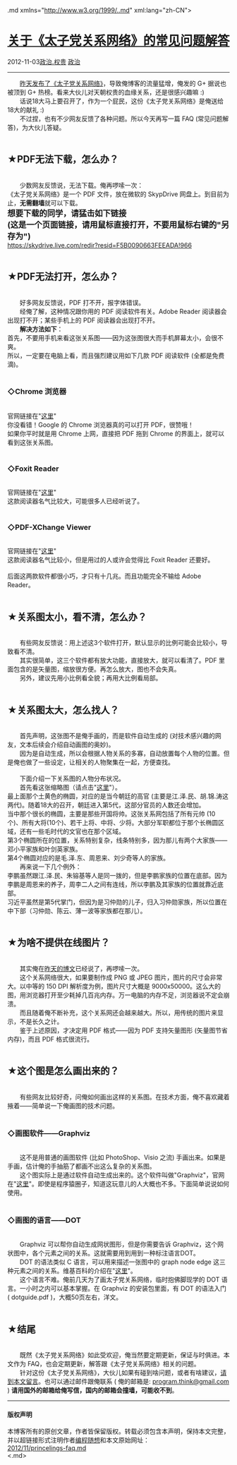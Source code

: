 <!DOCTYPE.md>
.md xmlns="http://www.w3.org/1999/..md" xml:lang="zh-CN">
<head>
<meta http-equiv="Content-Type" content="text.md; charset=utf-8" />
<meta name="generator" content="Python script by program.think@gmail.com" />
<meta name="provider" content="program-think.blogspot.com" />
<link type="text/css" rel="stylesheet" href="../../css/program-think.css" />
<title>关于《太子党关系网络》的常见问题解答 - 编程随想的博客</title>
</head>
<body>
<div id="main" style="width:100%;">
<h1><a href="../../index.md" title="回到首页">关于《太子党关系网络》的常见问题解答</a></h1>
<div class="post-info"><span class="date-header">2012-11-03</span><a href="../../tags/E694BFE6B2BB.E69D83E8B4B5.md" class="tag">政治.权贵</a> <a href="../../tags/E694BFE6B2BB.md" class="tag">政治</a> </div>
<hr>
<div class="post">
&#12288;&#12288;<a href="../../2012/11/princelings.md">昨天发布了《太子党关系网络》</a>，导致俺博客的流量猛增，俺发的 G+ 据说也被顶到 G+ 热榜。看来大伙儿对天朝权贵的血缘关系，还是很感兴趣嘛 :)<br />&#12288;&#12288;话说18大马上要召开了，作为一个屁民，这份《太子党关系网络》是俺送给18大的献礼 :)<br />&#12288;&#12288;不过捏，也有不少网友反馈了各种问题。所以今天再写一篇 FAQ (常见问题解答)，为大伙儿答疑。<a name='more'></a><!--program-think--><br /><br /><h2>★PDF无法下载，怎么办？</h2><br />&#12288;&#12288;少数网友反馈说，无法下载。俺再啰嗦一次：<br />《太子党关系网络》是一个 PDF 文件，放在微软的 SkypDrive 网盘上。到目前为止，<b>无需翻墙</b>就可以下载。<br /><font size="4"><b>想要下载的同学，请猛击如下链接 <br />(这是一个页面链接，请用鼠标直接打开，不要用鼠标右键的"另存为")</b></font><br /><a href="https://skydrive.live.com/redir?resid=F5B0090663FEEADA%21966" target="_blank" rel="nofollow">https://skydrive.live.com/redir?resid=F5B0090663FEEADA!966</a><br /><br /><h2>★PDF无法打开，怎么办？</h2><br />&#12288;&#12288;好多网友反馈说，PDF 打不开，报字体错误。<br />&#12288;&#12288;经俺了解，这种情况跟你用的 PDF 阅读软件有关。Adobe Reader 阅读器会出现打不开；某些手机上的 PDF 阅读器会出现打不开。<br />&#12288;&#12288;<b>解决方法如下</b>：<br />首先，不要用手机来看这张关系图——因为这张图很大而手机屏幕太小，会很不爽。<br />所以，一定要在电脑上看，而且强烈建议用如下几款 PDF 阅读软件 (全都是免费滴)。<br /><br /><h3>◇Chrome 浏览器</h3><br />官网链接在"<a href="https://www.google.com/chrome/" target="_blank" rel="nofollow">这里</a>"<br />你没看错！Google 的 Chrome 浏览器真的可以打开 PDF，很赞哦！<br />如果你平时就是用 Chrome 上网，直接把 PDF 拖到 Chrome 的界面上，就可以看到这张关系图。<br /><br /><h3>◇Foxit Reader</h3><br />官网链接在"<a href="http://www.foxitsoftware.com/Secure_PDF_Reader/" target="_blank" rel="nofollow">这里</a>"<br />这款阅读器名气比较大，可能很多人已经听说了。<br /><br /><h3>◇PDF-XChange Viewer</h3><br />官网链接在"<a href="http://www.tracker-software.com/product/pdf-xchange-viewer" target="_blank" rel="nofollow">这里</a>"<br />这款阅读器名气比较小，但是用过的人或许会觉得比 Foxit Reader 还要好。<br /><br />后面这两款软件都很小巧，才只有十几兆。而且功能完全不输给 Adobe Reader。<br /><br /><h2>★关系图太小，看不清，怎么办？</h2><br />&#12288;&#12288;有些网友反馈说：用上述这3个软件打开，默认显示的比例可能会比较小，导致看不清。<br />&#12288;&#12288;其实很简单，这三个软件都有放大功能，直接放大，就可以看清了。PDF 里面包含的是矢量图，缩放很方便。再怎么放大，图也不会失真。<br />&#12288;&#12288;另外，建议先用小比例看全貌；再用大比例看局部。<br /><br /><h2>★关系图太大，怎么找人？</h2><br />&#12288;&#12288;首先声明，这张图不是俺手画的，而是软件自动生成的 (对技术感兴趣的网友，文本后续会介绍自动画图的奥妙)。<br />&#12288;&#12288;因为是自动生成，所以会根据人物关系的多寡，自动放置每个人物的位置。但是俺也做了一些设定，让相关的人物聚集在一起，方便查找。<br /><br />&#12288;&#12288;下面介绍一下关系图的人物分布状况。<br />&#12288;&#12288;首先看这张缩略图（请点击"<a href="http://lh4.googleusercontent.com/95tmcRSwOoQFEEu-s0dWxj8grQvR7crPSS8paJ4ZI_dxjlAd9X0xHLofq9rNczU__CoT0pZaQzOEpSddCpBQ6aUAVNHVCw5mLptCMFOz2i-4zBkdaTupnjeHkt0" target="_blank" rel="nofollow">这里</a>"）。<br />最上面那个土黄色的椭圆，对应的是当今朝廷的高官 (主要是江.泽.民、胡.锦.涛这两代)。随着18大的召开，朝廷进入第5代，这部分官员的人数还会增加。<br />当中那个很长的椭圆，主要是那些开国将帅。这张关系网包括了所有元帅 (10个)、所有大将(10个)、若干上将、中将、少将。大部分军职都位于那个长椭圆区域，还有一些毛时代的文官也在那个区域。<br />第3个椭圆所在的位置，关系特别复杂，线条特别多，因为那儿有两个大家族——邓小平家族和叶剑英家族。<br />第4个椭圆对应的是毛.泽.东、周恩来、刘少奇等人的家族。<br />&#12288;&#12288;再来说一下几个例外：<br />李鹏虽然跟江.泽.民、朱镕基等人是同一拨的，但是李鹏家族的位置在底部。因为李鹏是周恩来的养子，周李二人之间有连线，所以李鹏及其家族的位置就靠近底部。<br />习近平虽然是第5代掌门，但因为是习仲勋的儿子，归入习仲勋家族，所以位置在中下部（习仲勋、陈云、薄一波等家族都在那儿）。<br /><br /><h2>★为啥不提供在线图片？</h2><br />&#12288;&#12288;其实俺在<a href="../../2012/11/princelings.md">昨天的博文</a>已经说了，再啰嗦一次。<br />&#12288;&#12288;这个关系网络很大，如果要制作成 PNG 或 JPEG 图片，图片的尺寸会非常大。以中等的 150 DPI 解析度为例，图片尺寸大概是 9000x50000。这么大的图，用浏览器打开至少耗掉几百兆内存。万一电脑的内存不足，浏览器说不定会崩溃。<br />&#12288;&#12288;而且随着俺不断补充，这个关系网还会越来越大。所以，用传统的图片来显示，不是长久之计。<br />&#12288;&#12288;鉴于上述原因，才决定用 PDF 格式——因为 PDF 支持矢量图形 (矢量图节省内存)，而且 PDF 格式很流行。<br /><br /><h2>★这个图是怎么画出来的？</h2><br />&#12288;&#12288;有些网友比较好奇，问俺如何画出这样的关系图。在技术方面，俺不喜欢藏着掖着——简单说一下俺画图的技术问题。<br /><br /><h3>◇画图软件——Graphviz</h3><br />&#12288;&#12288;这不是用普通的画图软件 (比如 PhotoShop、Visio 之流) 手画出来。如果是手画，估计俺的手抽筋了都画不出这么复杂的关系图。<br />&#12288;&#12288;这个图实际上是通过软件自动生成出来的。这个软件叫做"Graphviz"，官网在"<a href="http://www.graphviz.org/" target="_blank" rel="nofollow">这里</a>"。即使是程序猿圈子，知道这玩意儿的人大概也不多。下面简单说说如何使用。<br /><br /><h3>◇画图的语言——DOT</h3><br />&#12288;&#12288;Graphviz 可以帮你自动生成网状图形，但是你需要告诉 Graphviz，这个网状图中，各个元素之间的关系。这就需要用到用到一种标注语言DOT。<br />&#12288;&#12288;DOT 的语法类似 C 语言，可以用来描述一张图中的 graph node edge 这三种元素之间的关系。维基百科的介绍在"<a href="https://en.wikipedia.org/wiki/DOT_language" target="_blank" rel="nofollow">这里</a>"。<br />&#12288;&#12288;这个语言不难。俺前几天为了画太子党关系网络，临时抱佛脚现学的 DOT 语言。一小时之内可以基本掌握。在 Graphviz 的安装包里面，有 DOT 的语法入门 ( dotguide.pdf )，大概50页左右，洋文。<br /><br /><h2>★结尾</h2><br />&#12288;&#12288;既然《太子党关系网络》如此受欢迎，俺当然要定期更新，保证与时俱进。本文作为 FAQ，也会定期更新，解答跟《太子党关系网络》相关的问题。<br />&#12288;&#12288;针对这份《太子党关系网络》，大伙儿如果有碰到啥问题，或者有啥建议，<a href="../../2012/11/princelings-faq.md">请到本文留言</a>。也可以通过邮件跟俺联系 ( 俺的邮箱是: <a target="_blank" href="mailto:program.think@gmail.com">program.think@gmail.com</a> ) <b>请用国外的邮箱给俺写信，国内的邮箱会撞墙，可能收不到</b>。<div class="blogger-post-footer">
</div>
<hr>
<div class="copyright">
<h4>版权声明</h4>
本博客所有的原创文章，作者皆保留版权。转载必须包含本声明，保持本文完整，并以超链接形式注明作者<a href="mailto:program.think@gmail.com">编程随想</a>和本文原始网址：<br>
<a href="2012/11/princelings-faq.md">2012/11/princelings-faq.md</a>
</div>
</div>
</body>
<.md>
